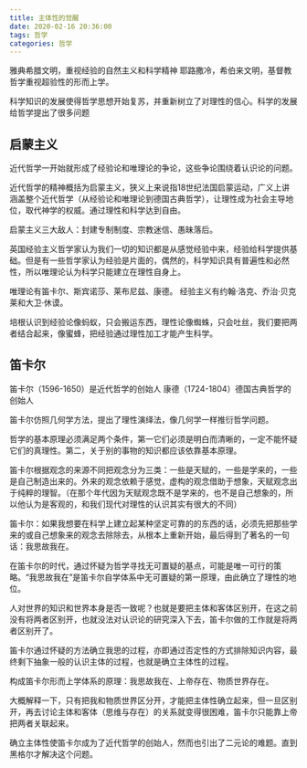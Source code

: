 ```yaml
---
title: 主体性的觉醒
date: 2020-02-16 20:36:00
tags: 哲学
categories: 哲学
---
```


雅典希腊文明，重视经验的自然主义和科学精神
耶路撒冷，希伯来文明，基督教哲学重视超验性的形而上学。

科学知识的发展使得哲学思想开始复苏，并重新树立了对理性的信心。科学的发展给哲学提出了很多问题

## 启蒙主义

近代哲学一开始就形成了经验论和唯理论的争论，这些争论围绕着认识论的问题。

近代哲学的精神概括为启蒙主义，狭义上来说指18世纪法国启蒙运动，广义上讲涵盖整个近代哲学（从经验论和唯理论到德国古典哲学），让理性成为社会主导地位，取代神学的权威。通过理性和科学达到自由。

启蒙主义三大敌人：封建专制制度、宗教迷信、愚昧落后。

英国经验主义哲学家认为我们一切的知识都是从感觉经验中来，经验给科学提供基础。但是有一些哲学家认为经验是片面的，偶然的，科学知识具有普遍性和必然性，所以唯理论认为科学只能建立在理性自身上。

唯理论有笛卡尔、斯宾诺莎、莱布尼兹、康德。
经验主义有约翰·洛克、乔治·贝克莱和大卫·休谟。

培根认识到经验论像蚂蚁，只会搬运东西，理性论像蜘蛛，只会吐丝，我们要把两者结合起来，像蜜蜂，把经验通过理性加工才能产生科学。

## 笛卡尔

笛卡尔（1596-1650）是近代哲学的创始人
康德（1724-1804）德国古典哲学的创始人

笛卡尔仿照几何学方法，提出了理性演绎法，像几何学一样推衍哲学问题。

哲学的基本原理必须满足两个条件，第一它们必须是明白而清晰的，一定不能怀疑它们的真理性。第二，关于别的事物的知识都应该依靠基本原理。

笛卡尔根据观念的来源不同把观念分为三类：一些是天赋的，一些是学来的，一些是自己制造出来的。外来的观念依赖于感觉，虚构的观念借助于想象，天赋观念出于纯粹的理智。（在那个年代因为天赋观念既不是学来的，也不是自己想象的，所以他认为是客观的，和我们现代对理性的认识其实有很大的不同）

笛卡尔：如果我想要在科学上建立起某种坚定可靠的的东西的话，必须先把那些学来的或自己想象来的观念去除除去，从根本上重新开始，最后得到了著名的一句话：我思故我在。

在笛卡尔的时代，通过怀疑为哲学寻找无可置疑的基点，可能是唯一可行的策略。“我思故我在”是笛卡尔自学体系中无可置疑的第一原理，由此确立了理性的地位。

人对世界的知识和世界本身是否一致呢？也就是要把主体和客体区别开，在这之前没有将两者区别开，也就没法对认识论的研究深入下去，笛卡尔做的工作就是将两者区别开了。

笛卡尔通过怀疑的方法确立我思的过程，亦即通过否定性的方式排除知识内容，最终剩下抽象一般的认识主体的过程，也就是确立主体性的过程。

构成笛卡尔形而上学体系的原理：我思故我在、上帝存在、物质世界存在。

大概解释一下，只有把我和物质世界区分开，才能把主体性确立起来，但一旦区别开，再去讨论主体和客体（思维与存在）的关系就变得很困难，笛卡尔只能靠上帝把两者关联起来。

确立主体性使笛卡尔成为了近代哲学的创始人，然而也引出了二元论的难题。直到黑格尔才解决这个问题。
